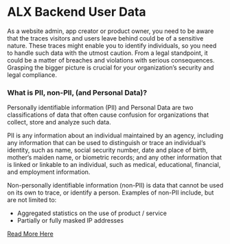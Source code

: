 # ALX Backend User Data

As a website admin, app creator or product owner, you need to be aware that the traces visitors and users leave behind could be of a sensitive nature. These traces might enable you to identify individuals, so you need to handle such data with the utmost caution. From a legal standpoint, it could be a matter of breaches and violations with serious consequences. Grasping the bigger picture is crucial for your organization’s security and legal compliance.

### What is PII, non-PII, (and Personal Data)?

Personally identifiable information (PII) and Personal Data are two classifications of data that often cause confusion for organizations that collect, store and analyze such data.

PII is any information about an individual maintained by an agency, including any information that can be used to distinguish or trace an individual‘s identity, such as name, social security number, date and place of birth, mother‘s maiden name, or biometric records; and any other information that is linked or linkable to an individual, such as medical, educational, financial, and employment information.

Non-personally identifiable information (non-PII) is data that cannot be used on its own to trace, or identify a person. Examples of non-PII include, but are not limited to:

- Aggregated statistics on the use of product / service
- Partially or fully masked IP addresses

[Read More Here](https://piwik.pro/blog/what-is-pii-personal-data/)
